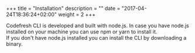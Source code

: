 +++
title = "Installation"
description = ""
date = "2017-04-24T18:36:24+02:00"
weight = 2
+++

Codefresh CLI is developed and built with node.js.
In case you have node.js installed on your machine you can use npm or yarn to install it.<br>
If you don't have node.js installed you can install the CLI by downloading a binary.
